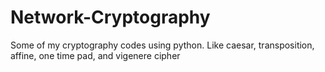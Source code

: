 # Network-Cryptography
Some of my cryptography codes using python.  Like caesar, transposition, affine, one time pad, and vigenere cipher
